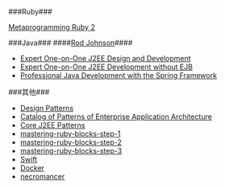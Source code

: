 ###Ruby###

[Metaprogramming Ruby 2](http://www.amazon.cn/Metaprogramming-Ruby-2-Program-Like-the-Ruby-Pros-Perrotta-Paolo/dp/1941222129/ref=sr_1_1?s=books&ie=UTF8&qid=1418373484&sr=1-1&keywords=metaprogramming+ruby+2)


###Java###
####[Rod Johnson](http://www.wrox.com/WileyCDA/Section/id-400599.html?query=Rod%20Johnson&filter=books)####

- [Expert One-on-One J2EE Design and Development](http://www.wrox.com/WileyCDA/WroxTitle/Expert-One-on-One-J2EE-Design-and-Development.productCd-0764543857.html)
- [Expert One-on-One J2EE Development without EJB](http://www.wrox.com/WileyCDA/WroxTitle/Expert-One-on-One-J2EE-Development-without-EJB.productCd-0764558315.html)
- [Professional Java Development with the Spring Framework](http://www.wrox.com/WileyCDA/WroxTitle/Professional-Java-Development-with-the-Spring-Framework.productCd-0764574833.html)

###其他###

- [Design Patterns](http://www.amazon.cn/Design-Patterns-Elements-of-Reusable-Object-Oriented-Software-Gamma-Erich/dp/0201633612/ref=tmm_hrd_swatch_0?_encoding=UTF8&sr=&qid=)
- [Catalog of Patterns of Enterprise Application Architecture](http://www.martinfowler.com/eaaCatalog/index.html)
- [Core J2EE Patterns](http://www.corej2eepatterns.com/index.htm)
- [mastering-ruby-blocks-step-1](http://pragmaticstudio.com/blog/2014/12/3/mastering-ruby-blocks-step-1)
- [mastering-ruby-blocks-step-2](http://pragmaticstudio.com/blog/2014/12/5/mastering-ruby-blocks-step-2)
- [mastering-ruby-blocks-step-3](http://pragmaticstudio.com/blog/2014/12/8/mastering-ruby-blocks-step-3)
- [Swift](http://numbbbbb.gitbooks.io/-the-swift-programming-language-/content/index.html)
- [Docker](http://yeasy.gitbooks.io/docker_practice/content/introduction/README.html)
- [necromancer](https://github.com/peter-murach/necromancer)

